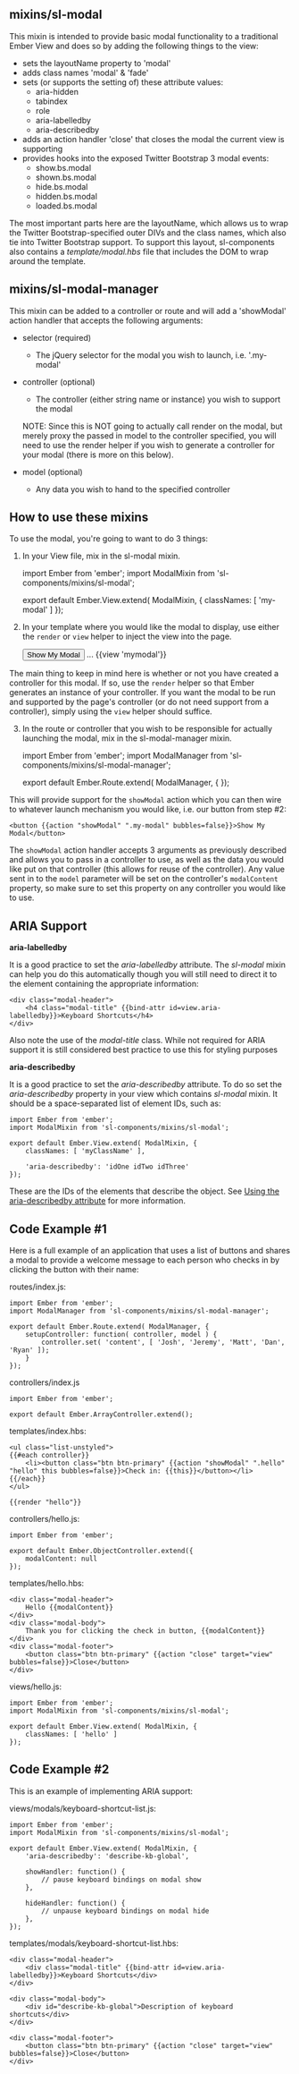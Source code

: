 ## mixins/sl-modal

This mixin is intended to provide basic modal functionality to a traditional Ember View and does so by adding the following things to the view:

 * sets the layoutName property to 'modal'
 * adds class names 'modal' & 'fade'
 * sets (or supports the setting of) these attribute values:
    * aria-hidden
    * tabindex
    * role
    * aria-labelledby
    * aria-describedby
 * adds an action handler 'close' that closes the modal the current view is supporting
 * provides hooks into the exposed Twitter Bootstrap 3 modal events:
    * show.bs.modal
    * shown.bs.modal
    * hide.bs.modal
    * hidden.bs.modal
    * loaded.bs.modal

The most important parts here are the layoutName, which allows us to wrap the Twitter Bootstrap-specified outer DIVs and the class names, which also tie into Twitter Bootstrap support.  To support this layout, sl-components also contains a *template/modal.hbs* file that includes the DOM to wrap around the template.

## mixins/sl-modal-manager

This mixin can be added to a controller or route and will add a 'showModal' action handler that accepts the following arguments:

* selector (required)

    * The jQuery selector for the modal you wish to launch, i.e. '.my-modal'

* controller (optional)
    * The controller (either string name or instance) you wish to support the modal

    NOTE:  Since this is NOT going to actually call render on the modal, but merely proxy the passed in model to the controller specified, you will need to use the render helper if you wish to generate a controller for your modal (there is more on this below).
* model (optional)
    * Any data you wish to hand to the specified controller

## How to use these mixins

To use the modal, you're going to want to do 3 things:

1) In your View file, mix in the sl-modal mixin.

    import Ember from 'ember';
    import ModalMixin from 'sl-components/mixins/sl-modal';

    export default Ember.View.extend( ModalMixin, {
        classNames: [ 'my-modal' ]
    });

2) In your template where you would like the modal to display, use either the `render` or `view` helper to inject the view into the page.

    <button>Show My Modal</button>
    ...
    {{view 'mymodal'}}


The main thing to keep in mind here is whether or not you have created a controller for this modal.  If so, use the `render` helper so that Ember generates an instance of your controller.  If you want the modal to be run and supported by the page's controller (or do not need support from a controller), simply using the `view` helper should suffice.


3) In the route or controller that you wish to be responsible for actually launching the modal, mix in the sl-modal-manager mixin.

    import Ember from 'ember';
    import ModalManager from 'sl-components/mixins/sl-modal-manager';

    export default Ember.Route.extend( ModalManager, {
    });


This will provide support for the `showModal` action which you can then wire to whatever launch mechanism you would like, i.e. our button from step #2:


    <button {{action "showModal" ".my-modal" bubbles=false}}>Show My Modal</button>


The `showModal` action handler accepts 3 arguments as previously described and allows you to pass in a controller to use, as well as the data you would like put on that controller (this allows for reuse of the controller).  Any value sent in to the `model` parameter will be set on the controller's `modalContent` property, so make sure to set this property on any controller you would like to use.


## ARIA Support

**aria-labelledby**

It is a good practice to set the *aria-labelledby* attribute.  The *sl-modal* mixin can help you do this automatically though you will still need to direct it to the element containing the appropriate information:

    <div class="modal-header">
        <h4 class="modal-title" {{bind-attr id=view.aria-labelledby}}>Keyboard Shortcuts</h4>
    </div>

Also note the use of the *modal-title* class.  While not required for ARIA support it is still considered best practice to use this for styling purposes


**aria-describedby**

It is a good practice to set the *aria-describedby* attribute.  To do so set the *aria-describedby* property in your view which contains *sl-modal* mixin.  It should be a space-separated list of element IDs, such as:

    import Ember from 'ember';
    import ModalMixin from 'sl-components/mixins/sl-modal';

    export default Ember.View.extend( ModalMixin, {
        classNames: [ 'myClassName' ],

        'aria-describedby': 'idOne idTwo idThree'
    });

These are the IDs of the elements that describe the object. See [Using the aria-describedby attribute](https://developer.mozilla.org/en-US/docs/Web/Accessibility/ARIA/ARIA_Techniques/Using_the_aria-describedby_attribute) for more information.



## Code Example #1

Here is a full example of an application that uses a list of buttons and shares a modal to provide a welcome message to each person who checks in by clicking the button with their name:


routes/index.js:

    import Ember from 'ember';
    import ModalManager from 'sl-components/mixins/sl-modal-manager';

    export default Ember.Route.extend( ModalManager, {
        setupController: function( controller, model ) {
            controller.set( 'content', [ 'Josh', 'Jeremy', 'Matt', 'Dan', 'Ryan' ]);
        }
    });


controllers/index.js

    import Ember from 'ember';

    export default Ember.ArrayController.extend();


templates/index.hbs:

    <ul class="list-unstyled">
    {{#each controller}}
        <li><button class="btn btn-primary" {{action "showModal" ".hello" "hello" this bubbles=false}}>Check in: {{this}}</button></li>
    {{/each}}
    </ul>

    {{render "hello"}}


controllers/hello.js:

    import Ember from 'ember';

    export default Ember.ObjectController.extend({
        modalContent: null
    });


templates/hello.hbs:

    <div class="modal-header">
        Hello {{modalContent}}
    </div>
    <div class="modal-body">
        Thank you for clicking the check in button, {{modalContent}}
    </div>
    <div class="modal-footer">
        <button class="btn btn-primary" {{action "close" target="view" bubbles=false}}>Close</button>
    </div>


views/hello.js:

    import Ember from 'ember';
    import ModalMixin from 'sl-components/mixins/sl-modal';

    export default Ember.View.extend( ModalMixin, {
        classNames: [ 'hello' ]
    });


## Code Example #2

This is an example of implementing ARIA support:

views/modals/keyboard-shortcut-list.js:

    import Ember from 'ember';
    import ModalMixin from 'sl-components/mixins/sl-modal';

    export default Ember.View.extend( ModalMixin, {
        'aria-describedby': 'describe-kb-global',

        showHandler: function() {
            // pause keyboard bindings on modal show
        },

        hideHandler: function() {
            // unpause keyboard bindings on modal hide
        },
    });


templates/modals/keyboard-shortcut-list.hbs:

    <div class="modal-header">
        <div class="modal-title" {{bind-attr id=view.aria-labelledby}}>Keyboard Shortcuts</div>
    </div>

    <div class="modal-body">
        <div id="describe-kb-global">Description of keyboard shortcuts</div>
    </div>

    <div class="modal-footer">
        <button class="btn btn-primary" {{action "close" target="view" bubbles=false}}>Close</button>
    </div>

